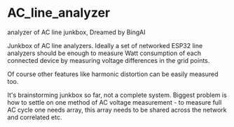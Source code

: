 # AC_line_analyzer
analyzer of AC line junkbox, Dreamed by BingAI 

Junkbox of AC line analyzers.
Ideally a set of networked ESP32 line analyzers should be enough to measure Watt consumption of each connected device by measuring voltage differences in the grid points. 

Of course other features like harmonic distortion can be easily measured too.

It's brainstorming junkbox so far, not a complete system.
Biggest problem is how to settle on one method of AC voltage measurement - to measure full AC cycle one needs array, this array needs to be shared across the network and correlated etc. 
